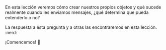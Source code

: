 En esta lección veremos cómo crear nuestros propios objetos y qué sucede realmente cuando les enviamos mensajes, ¿qué determina que pueda entenderlo o no? 

La respuesta a esta pregunta y a otras las encontraremos en esta lección. :nerd:

¡Comencemos! :muscle: